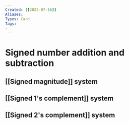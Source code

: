 ```yaml
---
Created: [[2022-07-16]]
Aliases: 
Types: Card
Tags: 
- 
---
```

# Signed number addition and subtraction
## [[Signed magnitude]] system
## [[Signed 1's complement]] system
## [[Signed 2's complement]] system
